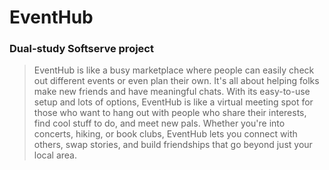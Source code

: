 # EventHub
### Dual-study Softserve project
> EventHub is like a busy marketplace where people can easily check out different events or even plan their own. It's all about helping folks make new friends and have meaningful chats. With its easy-to-use setup and lots of options, EventHub is like a virtual meeting spot for those who want to hang out with people who share their interests, find cool stuff to do, and meet new pals. Whether you're into concerts, hiking, or book clubs, EventHub lets you connect with others, swap stories, and build friendships that go beyond just your local area.
